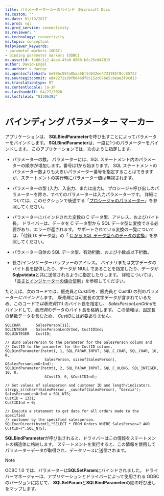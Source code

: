 ```yaml
---
title: パラメーターマーカーのバインド |Microsoft Docs
ms.custom: ''
ms.date: 01/19/2017
ms.prod: sql
ms.prod_service: connectivity
ms.reviewer: ''
ms.technology: connectivity
ms.topic: conceptual
helpviewer_keywords:
- parameter markers [ODBC]
- binding parameter markers [ODBC]
ms.assetid: fe88c1c2-4ee4-45e0-8500-b8c25c047815
author: David-Engel
ms.author: v-daenge
ms.openlocfilehash: be99bc884a8baa66f3d632ee4731985f0cc85732
ms.sourcegitcommit: e042272a38fb646df05152c676e5cbeae3f9cd13
ms.translationtype: MT
ms.contentlocale: ja-JP
ms.lasthandoff: 04/27/2020
ms.locfileid: "81306393"
---
```

# <a name="binding-parameter-markers"></a>バインディング パラメーター マーカー
アプリケーションは、 **SQLBindParameter**を呼び出すことによってパラメーターをバインドします。 **SQLBindParameter**は、一度に1つのパラメーターをバインドします。 このアプリケーションでは、次のように指定します。  
  
-   パラメーターの数。 パラメーターには、SQL ステートメント内のパラメーターの順序が増加します。番号は1から始まります。 SQL ステートメントのパラメーター数よりも大きいパラメーター番号を指定することはできますが、ステートメントの実行時にパラメーター値は無視されます。  
  
-   パラメーターの型 (入力、入出力、または出力)。 プロシージャ呼び出しのパラメーターを除き、すべてのパラメーターは入力パラメーターです。 詳細については、このセクションで後述する「[プロシージャのパラメーター](../../../odbc/reference/develop-app/procedure-parameters.md)」を参照してください。  
  
-   パラメーターにバインドされた変数の C データ型、アドレス、およびバイト長。 ドライバーは、データを C データ型から SQL データ型に変換できる必要があり、エラーが返されます。 サポートされている変換の一覧については、「付録 D: データ型」の「 [C から SQL データ型へのデータの変換](../../../odbc/reference/appendixes/converting-data-from-c-to-sql-data-types.md)」を参照してください。  
  
-   パラメーター自体の SQL データ型、有効桁数、および小数点以下桁数。  
  
-   長さ/インジケーターバッファーのアドレス。 バイナリまたは文字データのバイト長を提供したり、データが NULL であることを指定したり、データが**Sqlputdata**と共に送信されるように指定したりします。 詳細については、「[長さとインジケーターの値の使用](../../../odbc/reference/develop-app/using-length-and-indicator-values.md)」を参照してください。  
  
 たとえば、次のコードでは、販売員と*CustID*を、販売員と CustID の列のパラメーター*にバインドし*ます。 *販売員*には可変長の文字データが含まれているため、このコードで*は販売員*(11) のバイト長を指定し、 *SalesPersonLenOrInd*をバインドして、*販売員*のデータのバイト長を格納します。 この情報は、固定長の整数データを含むため、 *CustID*には必要ありません。  
  
```  
SQLCHAR       SalesPerson[11];  
SQLINTEGER    SalesPersonLenOrInd, CustIDInd;  
SQLUINTEGER   CustID;  
  
// Bind SalesPerson to the parameter for the SalesPerson column and  
// CustID to the parameter for the CustID column.  
SQLBindParameter(hstmt1, 1, SQL_PARAM_INPUT, SQL_C_CHAR, SQL_CHAR, 10, 0,  
                  SalesPerson, sizeof(SalesPerson), &SalesPersonLenOrInd);  
SQLBindParameter(hstmt1, 2, SQL_PARAM_INPUT, SQL_C_ULONG, SQL_INTEGER, 10, 0,  
                  &CustID, 0, &CustIDInd);  
  
// Set values of salesperson and customer ID and length/indicators.  
strcpy_s((char*)SalesPerson, _countof(SalesPerson), "Garcia");  
SalesPersonLenOrInd = SQL_NTS;  
CustID = 1331;  
CustIDInd = 0;  
  
// Execute a statement to get data for all orders made to the specified  
// customer by the specified salesperson.  
SQLExecDirect(hstmt1,"SELECT * FROM Orders WHERE SalesPerson=? AND CustID=?",SQL_NTS);  
```  
  
 **SQLBindParameter**が呼び出されると、ドライバーはこの情報をステートメントの構造体に格納します。 ステートメントを実行すると、この情報を使用してパラメーターデータが取得され、データソースに送信されます。  
  
> [!NOTE]  
>  ODBC 1.0 では、パラメーターは**SQLSetParam**にバインドされました。 ドライバーマネージャーは、アプリケーションとドライバーによって使用される ODBC のバージョンに応じて、 **SQLSetParam**と**SQLBindParameter**の間の呼び出しをマップします。
